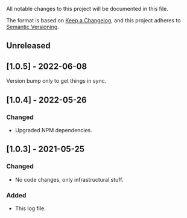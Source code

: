 All notable changes to this project will be documented in this file.

The format is based on [Keep a Changelog](https://keepachangelog.com/en/1.0.0/),
and this project adheres to [Semantic Versioning](https://semver.org/spec/v2.0.0.html).

## Unreleased

## [1.0.5] - 2022-06-08

Version bump only to get things in sync.

## [1.0.4] - 2022-05-26

### Changed

- Upgraded NPM dependencies.

## [1.0.3] - 2021-05-25

### Changed

- No code changes, only infrastructural stuff.

### Added

- This log file.
